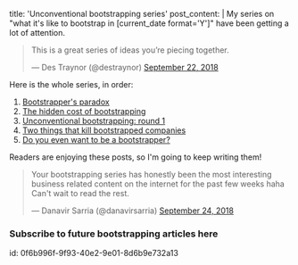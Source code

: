 title: 'Unconventional bootstrapping series'
post_content: |
  My series on "what it's like to bootstrap in [current_date format='Y']" have been getting a lot of attention.
  
  <blockquote class="twitter-tweet" data-conversation="none" data-lang="en">
  <p dir="ltr" lang="en">This is a great series of ideas you’re piecing together.</p>
  — Des Traynor (@destraynor) <a href="https://twitter.com/destraynor/status/1043515959292698624?ref_src=twsrc%5Etfw">September 22, 2018</a></blockquote>
  
  <script async src="https://platform.twitter.com/widgets.js" charset="utf-8"></script>
  
  Here is the whole series, in order:
  
  <ol>
      <li><a href="https://justinjackson.ca/bootstrap-reality/">Bootstrapper's paradox</a></li>
      <li><a href="https://justinjackson.ca/cost/">The hidden cost of bootstrapping</a></li>
      <li><a href="https://justinjackson.ca/round1/">Unconventional bootstrapping: round 1</a></li>
      <li><a href="https://justinjackson.ca/risks/">Two things that kill bootstrapped companies</a></li>
      <li><a href="https://justinjackson.ca/goodwork/">Do you even want to be a bootstrapper?</a></li>
  </ol>
  
  Readers are enjoying these posts, so I'm going to keep writing them!
  
  <blockquote class="twitter-tweet" data-conversation="none" data-lang="en">
  <p dir="ltr" lang="en">Your bootstrapping series has honestly been the most interesting business related content on the internet for the past few weeks haha Can't wait to read the rest.</p>
  — Danavir Sarria (@danavirsarria) <a href="https://twitter.com/danavirsarria/status/1044266832998412288?ref_src=twsrc%5Etfw">September 24, 2018</a></blockquote>
  
  <h3>Subscribe to future bootstrapping articles here</h3>
id: 0f6b996f-9f93-40e2-9e01-8d6b9e732a13
